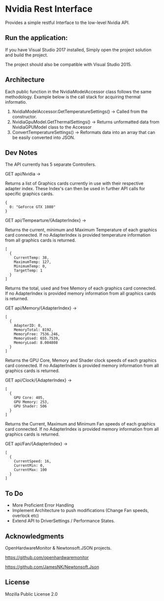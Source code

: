 # Nvidia Rest Interface

Provides a simple restful Interface to the low-level Nvidia API.

## Run the application:

If you have Visual Studio 2017 installed, Simply open the project solution and build the project.

The project should also be compatible with Visual Studio 2015.

## Architecture

Each public function in the NvidiaModelAccessor class follows the same methodology. Example below is the call stack for acquiring thermal informatio.

1. NvidiaModelAccessor.GetTemperatureSettings() -> Called from the constructor.
2. NvidiaGpuModel.GetThermalSettings() -> Returns unformatted data from NvidiaGPUModel class to the Accessor
3. ConvertTemperatureSettings() -> Reformats data into an array that can be easily converted into JSON.

## Dev Notes

The API currently has 5 separate Controllers.

GET api/Nvidia ->

Returns a list of Graphics cards currently in use with their respective adapter index.
These Index's can then be used in further API calls for specific graphics cards.
```
{
  0: "GeForce GTX 1080"
}
```

GET api/Tempearture/{AdapterIndex} ->

Returns the current, minimum and Maximum Temperature of each graphics card connected.
If no AdapterIndex is provided temperature information from all graphics cards is returned.
```
[
  {
    CurrentTemp: 38,
    MaximumTemp: 127,
    MinimumTemp: 0,
    TargetTemp: 1
  }
]
```

Returns the total, used and free Memory of each graphics card connected.
If no AdapterIndex is provided memory information from all graphics cards is returned.

GET api/Memory/{AdapterIndex} ->
```
[
  {
    AdapterID: 0,
    MemoryTotal: 8192,
    MemoryFree: 7536.246,
    MemoryUsed: 655.7539,
    MemoryLoad: 8.004808
  }
]
```
Returns the GPU Core, Memory and Shader clock speeds of each graphics card connected.
If no AdapterIndex is provided memory information from all graphics cards is returned.

GET api/Clock/{AdapterIndex} ->
```
[
  {
    GPU Core: 405,
    GPU Memory: 253,
    GPU Shader: 506
  }
]
```
Returns the Current, Maximum and Minimum Fan speeds of each graphics card connected.
If no AdapterIndex is provided memory information from all graphics cards is returned.

GET api/Fan/{AdapterIndex} ->
```
[
  {
    CurrentSpeed: 16,
    CurrentMin: 0,
    CurrentMax: 100
  }
]
```

## To Do

 - More Proficient Error Handling
 - Implement Architecture to push modifications (Change Fan speeds, overlock etc)
 - Extend API to DriverSettings / Performance States.

## Acknowledgments
OpenHardwareMonitor & Newtonsoft.JSON projects.

https://github.com/openhardwaremonitor

https://github.com/JamesNK/Newtonsoft.Json

## License

Mozilla Public License 2.0
